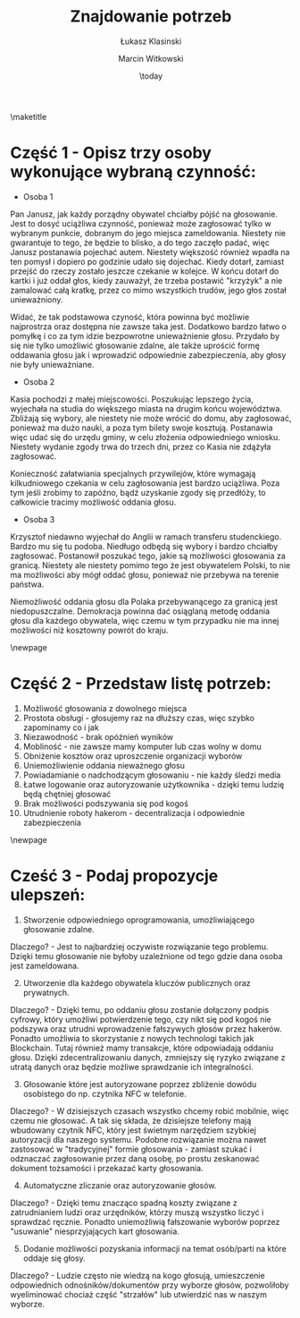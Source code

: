 ﻿---
title: Znajdowanie potrzeb
author:
- Łukasz Klasinski
- Marcin Witkowski
date: \today
lang: pl
---

\maketitle

# Część 1 - Opisz trzy osoby wykonujące wybraną czynność:

- Osoba 1

Pan Janusz, jak każdy porządny obywatel chciałby pójść na głosowanie. Jest to dosyć uciążliwa czynność, ponieważ
może zagłosować tylko w wybranym punkcie, dobranym do jego miejsca zameldowania. Niestety nie gwarantuje 
to tego, że będzie to blisko, a do tego zaczęło padać, więc Janusz postanawia pojechać autem. Niestety większość również wpadła na ten pomysł i dopiero po godzinie udało się dojechać. Kiedy dotarł, zamiast przejść do rzeczy zostało jeszcze czekanie w kolejce. W końcu dotarł do kartki i już oddał głos, kiedy zauważył, że trzeba postawić "krzyżyk" a nie zamalować całą kratkę, przez co mimo wszystkich trudów, jego głos został unieważniony.

 Widać, że tak podstawowa czyność, która powinna być możliwie najprostrza oraz dostępna nie zawsze taka jest. Dodatkowo bardzo łatwo o pomyłkę i co za tym idzie bezpowrotne unieważnienie głosu. Przydało by się nie tylko umożliwić głosowanie zdalne, ale także uprościć formę oddawania głosu jak i wprowadzić odpowiednie zabezpieczenia, aby głosy nie były unieważniane.

- Osoba 2

Kasia pochodzi z małej miejscowości. Poszukując lepszego życia, wyjechała na studia do większego miasta na drugim końcu województwa. Zbliżają się wybory, ale niestety nie może wrócić do domu, aby zagłosować, ponieważ ma dużo nauki, a poza tym bilety swoje kosztują. Postanawia więc udać się do urzędu gminy, w celu złożenia odpowiedniego wniosku. Niestety wydanie zgody trwa do trzech dni, przez co Kasia nie zdążyła zagłosować.  

Konieczność załatwiania specjalnych przywilejów, które wymagają kilkudniowego czekania w celu zagłosowania jest bardzo uciążliwa. Poza tym jeśli zrobimy to zapóźno, bądź uzyskanie zgody się przedłóży, to całkowicie tracimy możliwość oddania głosu.

- Osoba 3

Krzysztof niedawno wyjechał do Anglii w ramach transferu studenckiego. Bardzo mu się tu podoba. Niedługo odbędą się wybory i bardzo chciałby zagłosować. Postanowił poszukać tego, jakie są możliwości głosowania za granicą. Niestety ale niestety pomimo tego że jest obywatelem Polski, to nie ma możliwości aby mógł oddać głosu, ponieważ nie przebywa na terenie państwa.

Niemożliwość oddania głosu dla Polaka przebywanącego za granicą jest niedopuszczalne. Demokracja powinna dać osiąglaną metodę oddania głosu dla każdego obywatela, więc czemu w tym przypadku nie ma innej możliwości niż kosztowny powrót do kraju.

\newpage

# Część 2 - Przedstaw listę potrzeb:

1.  Możliwość głosowania z dowolnego miejsca
2.  Prostota obsługi - głosujemy raz na dłuższy czas, więc szybko zapominamy co i jak
3.  Niezawodność - brak opóźnień wyników
4.  Mobliność - nie zawsze mamy komputer lub czas wolny w domu
5.  Obniżenie kosztów oraz uproszczenie organizacji wyborów
6.  Uniemożliwienie oddania nieważnego głosu
7.  Powiadamianie o nadchodzącym głosowaniu - nie każdy śledzi media
8.  Łatwe logowanie oraz autoryzowanie użytkownika - dzięki temu ludzię będą chętniej głosować
9.  Brak możliwości podszywania się pod kogoś
10. Utrudnienie roboty hakerom - decentralizacja i odpowiednie zabezpieczenia

\newpage

# Cześć 3 - Podaj propozycje ulepszeń:

1. Stworzenie odpowiedniego oprogramowania, umożliwiającego głosowanie zdalne.

Dlaczego? - Jest to najbardziej oczywiste rozwiązanie tego problemu. Dzięki temu głosowanie nie byłoby uzależnione od tego gdzie dana osoba jest zameldowana.

2. Utworzenie dla każdego obywatela kluczów publicznych oraz prywatnych. 

Dlaczego? - Dzięki temu, po oddaniu głosu zostanie dołączony podpis cyfrowy, który umożliwi potwierdzenie tego, czy nikt się pod kogoś nie podszywa oraz utrudni wprowadzenie fałszywych głosów przez hakerów. Ponadto umożliwia to skorzystanie z nowych technologi takich jak Blockchain. Tutaj również mamy transakcje, które odpowiadają oddaniu głosu. Dzięki zdecentralizowaniu danych, zmniejszy się ryzyko związane z utratą danych oraz będzie możliwe sprawdzanie ich integralności.

3. Głosowanie które jest autoryzowane poprzez zbliżenie dowódu osobistego do np. czytnika NFC w telefonie.

Dlaczego? - W dzisiejszych czasach wszystko chcemy robić mobilnie, więc czemu nie głosować. A tak się składa, że dzisiejsze telefony mają wbudowany czytnik NFC, który jest świetnym narzędziem szybkiej autoryzacji dla naszego systemu. Podobne rozwiązanie można nawet zastosować w "tradycyjnej" formie głosowania - zamiast szukać i odznaczać zagłosowanie przez daną osobę, po prostu zeskanować dokument tożsamości i przekazać karty głosowania.

4. Automatyczne zliczanie oraz autoryzowanie głosów.

Dlaczego? - Dzięki temu znacząco spadną koszty związane z zatrudnianiem ludzi oraz urzędników, którzy muszą wszystko liczyć i sprawdzać ręcznie. Ponadto uniemożliwią fałszowanie wyborów poprzez "usuwanie" niesprzyjających kart głosowania.

5. Dodanie możliwości pozyskania informacji na temat osób/parti na które oddaje się głosy.  

Dlaczego? - Ludzie często nie wiedzą na kogo głosują, umieszczenie odpowiednich odnośników/dokumentów przy wyborze głosów, pozwoliłoby wyeliminować chociaż część "strzałów" lub utwierdzić nas w naszym wyborze.
